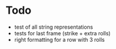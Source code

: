 # Todo
- test of all string representations
- tests for last frame (strike + extra rolls)
- right formatting for a row with 3 rolls
